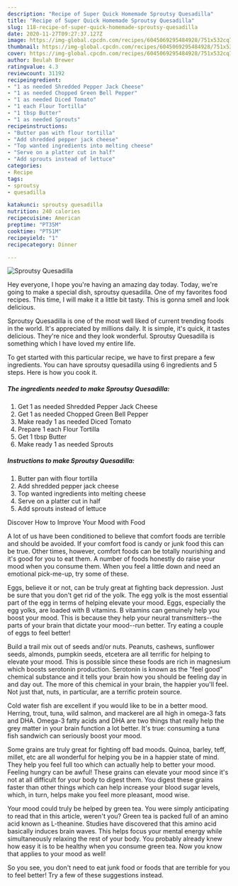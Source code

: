 ```yaml
---
description: "Recipe of Super Quick Homemade Sproutsy Quesadilla"
title: "Recipe of Super Quick Homemade Sproutsy Quesadilla"
slug: 118-recipe-of-super-quick-homemade-sproutsy-quesadilla
date: 2020-11-27T09:27:37.127Z
image: https://img-global.cpcdn.com/recipes/6045069295484928/751x532cq70/sproutsy-quesadilla-recipe-main-photo.jpg
thumbnail: https://img-global.cpcdn.com/recipes/6045069295484928/751x532cq70/sproutsy-quesadilla-recipe-main-photo.jpg
cover: https://img-global.cpcdn.com/recipes/6045069295484928/751x532cq70/sproutsy-quesadilla-recipe-main-photo.jpg
author: Beulah Brewer
ratingvalue: 4.3
reviewcount: 31192
recipeingredient:
- "1 as needed Shredded Pepper Jack Cheese"
- "1 as needed Chopped Green Bell Pepper"
- "1 as needed Diced Tomato"
- "1 each Flour Tortilla"
- "1 tbsp Butter"
- "1 as needed Sprouts"
recipeinstructions:
- "Butter pan with flour tortilla"
- "Add shredded pepper jack cheese"
- "Top wanted ingredients into melting cheese"
- "Serve on a platter cut in half"
- "Add sprouts instead of lettuce"
categories:
- Recipe
tags:
- sproutsy
- quesadilla

katakunci: sproutsy quesadilla 
nutrition: 240 calories
recipecuisine: American
preptime: "PT35M"
cooktime: "PT51M"
recipeyield: "1"
recipecategory: Dinner

---
```



![Sproutsy Quesadilla](https://img-global.cpcdn.com/recipes/6045069295484928/751x532cq70/sproutsy-quesadilla-recipe-main-photo.jpg)

Hey everyone, I hope you're having an amazing day today. Today, we're going to make a special dish, sproutsy quesadilla. One of my favorites food recipes. This time, I will make it a little bit tasty. This is gonna smell and look delicious.

Sproutsy Quesadilla is one of the most well liked of current trending foods in the world. It's appreciated by millions daily. It is simple, it's quick, it tastes delicious. They're nice and they look wonderful. Sproutsy Quesadilla is something which I have loved my entire life.




To get started with this particular recipe, we have to first prepare a few ingredients. You can have sproutsy quesadilla using 6 ingredients and 5 steps. Here is how you cook it.

<!--inarticleads1-->

##### The ingredients needed to make Sproutsy Quesadilla:

1. Get 1 as needed Shredded Pepper Jack Cheese
1. Get 1 as needed Chopped Green Bell Pepper
1. Make ready 1 as needed Diced Tomato
1. Prepare 1 each Flour Tortilla
1. Get 1 tbsp Butter
1. Make ready 1 as needed Sprouts




<!--inarticleads2-->

##### Instructions to make Sproutsy Quesadilla:

1. Butter pan with flour tortilla
1. Add shredded pepper jack cheese
1. Top wanted ingredients into melting cheese
1. Serve on a platter cut in half
1. Add sprouts instead of lettuce




Discover How to Improve Your Mood with Food


A lot of us have been conditioned to believe that comfort foods are terrible and should be avoided. If your comfort food is candy or junk food this can be true. Other times, however, comfort foods can be totally nourishing and it's good for you to eat them. A number of foods honestly do raise your mood when you consume them. When you feel a little down and need an emotional pick-me-up, try some of these.

Eggs, believe it or not, can be truly great at fighting back depression. Just be sure that you don't get rid of the yolk. The egg yolk is the most essential part of the egg in terms of helping elevate your mood. Eggs, especially the egg yolks, are loaded with B vitamins. B vitamins can genuinely help you boost your mood. This is because they help your neural transmitters--the parts of your brain that dictate your mood--run better. Try eating a couple of eggs to feel better!

Build a trail mix out of seeds and/or nuts. Peanuts, cashews, sunflower seeds, almonds, pumpkin seeds, etcetera are all terrific for helping to elevate your mood. This is possible since these foods are rich in magnesium which boosts serotonin production. Serotonin is known as the "feel good" chemical substance and it tells your brain how you should be feeling day in and day out. The more of this chemical in your brain, the happier you'll feel. Not just that, nuts, in particular, are a terrific protein source.

Cold water fish are excellent if you would like to be in a better mood. Herring, trout, tuna, wild salmon, and mackerel are all high in omega-3 fats and DHA. Omega-3 fatty acids and DHA are two things that really help the grey matter in your brain function a lot better. It's true: consuming a tuna fish sandwich can seriously boost your mood. 

Some grains are truly great for fighting off bad moods. Quinoa, barley, teff, millet, etc are all wonderful for helping you be in a happier state of mind. They help you feel full too which can actually help to better your mood. Feeling hungry can be awful! These grains can elevate your mood since it's not at all difficult for your body to digest them. You digest these grains faster than other things which can help increase your blood sugar levels, which, in turn, helps make you feel more pleasant, mood wise.

Your mood could truly be helped by green tea. You were simply anticipating to read that in this article, weren't you? Green tea is packed full of an amino acid known as L-theanine. Studies have discovered that this amino acid basically induces brain waves. This helps focus your mental energy while simultaneously relaxing the rest of your body. You probably already knew how easy it is to be healthy when you consume green tea. Now you know that applies to your mood as well!

So you see, you don't need to eat junk food or foods that are terrible for you to feel better! Try  a few  of  these  suggestions  instead.

